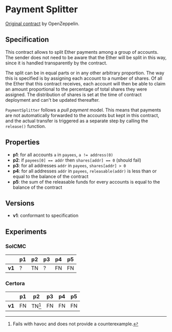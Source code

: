 # Payment Splitter

[Original contract](https://github.com/OpenZeppelin/openzeppelin-contracts/blob/master/contracts/finance/PaymentSplitter.sol) by OpenZeppelin.

## Specification

This contract allows to split Ether payments among a group of accounts. The
sender does not need to be aware that the Ether will be split in this way,
since it is handled transparently by the contract.
 
The split can be in equal parts or in any other arbitrary proportion. The way
this is specified is by assigning each account to a number of shares. Of all
the Ether that this contract receives, each account will then be able to
claim an amount proportional to the percentage of total shares they were
assigned. The distribution of shares is set at the time of contract
deployment and can't be updated thereafter.

`PaymentSplitter` follows a _pull payment_ model. This means that payments
are not automatically forwarded to the accounts but kept in this contract,
and the actual transfer is triggered as a separate step by calling the
`release()` function. 

## Properties

- **p1**: for all accounts `a` in `payees`, `a != address(0)`
- **p2**: if `payees[0] == addr` then `shares[addr] == 0` (should fail)
- **p3**: for all addresses `addr` in `payees`, `shares[addr] > 0`
- **p4**: for all addresses `addr` in `payees`, `releasable(addr)` is less than or
  equal to the balance of the contract
- **p5**: the sum of the releasable funds for every accounts is equal to the
  balance of the contract

## Versions

- **v1**: conformant to specification

## Experiments

### SolCMC

|        | p1  | p2  | p3  | p4  | p5  |
| ------ | --- | --- | --- | --- | --- |
| **v1** | ?   | TN  | ?   | FN  | FN  |

### Certora

|        | p1  | p2    | p3  | p4  | p5  |
| ------ | --- | ---   | --- | --- | --- |
| **v1** | FN  | TN[^1]| FN  | FN  | FN  |

[^1]: Fails with havoc and does not provide a counterexample.
